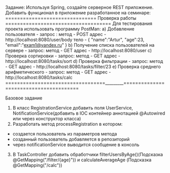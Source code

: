 Задание: Используя Spring, создайте серверное REST приложение. Добавить функционал в приложение разработанное на семинаре:
=============================== Проверка работы ====================================
Для теcтирования проекта использовать программу PostMan:
a) Добавление пользователя - запрос :
метод - POST
адрес - http://localhost:8080/user/body
тело -
{
"name":"Artur",
"age":23,
"email":"exam1@yandex.ru"
}
b) Получение списка пользователей на сервере - запрос:
метод - GET
адрес - http://localhost:8080/user
c) Проверка сортировки - запрос:
метод - GET
адрес - http://localhost:8080/tasks/sort
d) Проверка фильтрации - запрос:
метод - GET
адрес - http://localhost:8080/tasks/filter/23
e) Проверка среднего арифметического - запрос:
метод - GET
адрес - http://localhost:8080/tasks/calc
==================================_________=======================================

Базовое задание
1) В класс RegistrationService добавить поля UserService, NotificationService(добавить в IOC контейнер аннотацией @Autowired или через конструктор класса)
2) Разработать метод processRegistration в котором:
- создается пользователь из параметров метода
- созданный пользователь добавляется в репозиторий
- через notificationService выводится сообщение в консоль
3) В TaskController добавить обработчики filterUsersByAge()(Подсказка @GetMapping("/filter/{age}")) и calculateAverageAge (Подсказка @GetMapping("/calc"))
